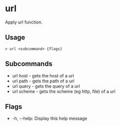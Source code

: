 # url
Apply url function.

## Usage
```shell
> url <subcommand> {flags} 
 ```

## Subcommands
* url host - gets the host of a url
* url path - gets the path of a url
* url query - gets the query of a url
* url scheme - gets the scheme (eg http, file) of a url

## Flags
* -h, --help: Display this help message

